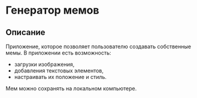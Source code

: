 # Генератор мемов 

## Описание
Приложение, которое позволяет пользователю создавать собственные мемы. 
В приложении есть возможность: 
- загрузки изображения, 
- добавления текстовых элементов, 
- настраивать их положение и стиль. 

Мем можно сохранять на локальном компьютере.